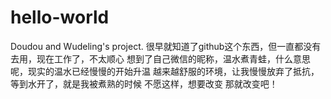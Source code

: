 # hello-world
Doudou and Wudeling's project.
很早就知道了github这个东西，但一直都没有去用，现在工作了，不太顺心
想到了自己微信的昵称，温水煮青蛙，什么意思呢，现实的温水已经慢慢的开始升温
越来越舒服的环境，让我慢慢放弃了抵抗，等到水开了，就是我被煮熟的时候
不愿这样，想要改变
那就改变吧！
